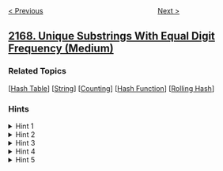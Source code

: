 <!--|This file generated by command(leetcode description); DO NOT EDIT.    |-->
<!--+----------------------------------------------------------------------+-->
<!--|@author    awesee <openset.wang@gmail.com>                           |-->
<!--|@link      https://github.com/awesee                                 |-->
<!--|@home      https://github.com/awesee/leetcode                        |-->
<!--+----------------------------------------------------------------------+-->

[< Previous](../minimum-time-to-remove-all-cars-containing-illegal-goods "Minimum Time to Remove All Cars Containing Illegal Goods")
　　　　　　　　　　　　　　　　
[Next >](../count-operations-to-obtain-zero "Count Operations to Obtain Zero")

## [2168. Unique Substrings With Equal Digit Frequency (Medium)](https://leetcode.com/problems/unique-substrings-with-equal-digit-frequency "")



### Related Topics
  [[Hash Table](../../tag/hash-table/README.md)]
  [[String](../../tag/string/README.md)]
  [[Counting](../../tag/counting/README.md)]
  [[Hash Function](../../tag/hash-function/README.md)]
  [[Rolling Hash](../../tag/rolling-hash/README.md)]

### Hints
<details>
<summary>Hint 1</summary>
With the constraints, could we try every substring?
</details>

<details>
<summary>Hint 2</summary>
Yes, checking every substring has runtime O(n^2), which will pass.
</details>

<details>
<summary>Hint 3</summary>
How can we make sure we only count unique substrings?
</details>

<details>
<summary>Hint 4</summary>
Use a set to store previously counted substrings. Hashing a string s of length m takes O(m) time. Is there a fast way to compute the hash of s if we know the hash of s[0..m - 2]?
</details>

<details>
<summary>Hint 5</summary>
Use a rolling hash.
</details>
